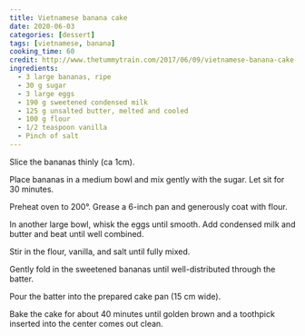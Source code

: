 ```yaml
---
title: Vietnamese banana cake
date: 2020-06-03
categories: [dessert]
tags: [vietnamese, banana]
cooking_time: 60
credit: http://www.thetummytrain.com/2017/06/09/vietnamese-banana-cake-banh-chuoi-nuong-hanoi-travel-video/
ingredients:
  - 3 large bananas, ripe
  - 30 g sugar
  - 3 large eggs
  - 190 g sweetened condensed milk
  - 125 g unsalted butter, melted and cooled
  - 100 g flour
  - 1/2 teaspoon vanilla
  - Pinch of salt
---
```


Slice the bananas thinly (ca 1cm).

Place bananas in a medium bowl and mix gently with the sugar. Let sit for 30 minutes.

Preheat oven to 200°. Grease a 6-inch pan and generously coat with flour.

In another large bowl, whisk the eggs until smooth. Add condensed milk and butter and beat until well combined.

Stir in the flour, vanilla, and salt until fully mixed.

Gently fold in the sweetened bananas until well-distributed through the batter.

Pour the batter into the prepared cake pan (15 cm wide).

Bake the cake for about 40 minutes until golden brown and a toothpick inserted into the center comes out clean.
